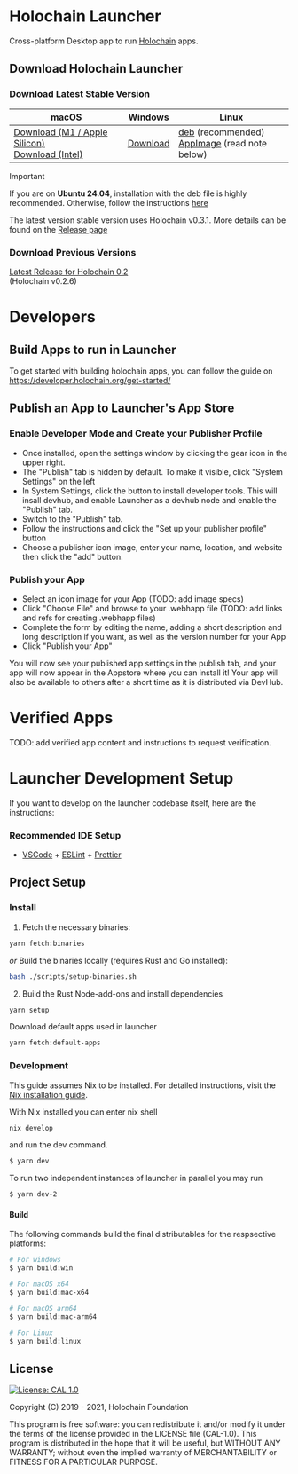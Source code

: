 # Holochain Launcher

Cross-platform Desktop app to run [Holochain](https://www.holochain.org) apps.

## Download Holochain Launcher

### Download Latest Stable Version

| macOS | Windows | Linux |
| ----- | ------- | ----- |
| [Download (M1 / Apple Silicon)](https://github.com/holochain/launcher/releases/download/v0.300.1/holochain-launcher-0.3-0.300.1-arm64.dmg)<br> [Download (Intel)](https://github.com/holochain/launcher/releases/download/v0.300.1/holochain-launcher-0.3-0.300.1-x64.dmg) | [Download](https://github.com/holochain/launcher/releases/download/v0.300.1/holochain-launcher-0.3-0.300.1-setup.exe) | [deb](https://github.com/holochain/launcher/releases/download/v0.300.1/holochain-launcher-0.3_0.300.1_amd64.deb) (recommended) <br> [AppImage](https://github.com/holochain/launcher/releases/download/v0.300.1/holochain-launcher-0.3-0.300.1.AppImage) (read note below) |

> [!IMPORTANT]
> If you are on **Ubuntu 24.04**, installation with the deb file is highly recommended. Otherwise, follow the instructions [here](./docs/ubuntu-24.md)

The latest version stable version uses Holochain v0.3.1. More details can be found on the [Release page](https://github.com/holochain/launcher-electron/releases/tag/v0.300.1)



### Download Previous Versions

[Latest Release for Holochain 0.2](https://github.com/holochain/launcher/releases/tag/v0.11.5)<br>(Holochain v0.2.6)


# Developers

## Build Apps to run in Launcher

To get started with building holochain apps, you can follow the guide on https://developer.holochain.org/get-started/

## Publish an App to Launcher's App Store

### Enable Developer Mode and Create your Publisher Profile
- Once installed, open the settings window by clicking the gear icon in the upper right.
- The "Publish" tab is hidden by default.  To make it visible, click "System Settings" on the left
- In System Settings, click the button to install developer tools.  This will insall devhub, and enable Launcher as a devhub node and enable the "Publish" tab.
- Switch to the "Publish" tab.
- Follow the instructions and click the "Set up your publisher profile" button
- Choose a publisher icon image, enter your name, location, and website then click the "add" button.

### Publish your App
- Select an icon image for your App (TODO: add image specs)
- Click "Choose File" and browse to your .webhapp file (TODO: add links and refs for creating .webhapp files)
- Complete the form by editing the name, adding a short description and long description if you want, as well as the version number for your App
- Click "Publish your App"

You will now see your published app settings in the publish tab, and your app will now appear in the Appstore where you can install it!  Your app will also be available to others after a short time as it is distributed via DevHub.

# Verified Apps
TODO: add verified app content and instructions to request verification.

# Launcher Development Setup

If you want to develop on the launcher codebase itself, here are the instructions:

### Recommended IDE Setup

- [VSCode](https://code.visualstudio.com/) + [ESLint](https://marketplace.visualstudio.com/items?itemName=dbaeumer.vscode-eslint) + [Prettier](https://marketplace.visualstudio.com/items?itemName=esbenp.prettier-vscode)

## Project Setup

### Install

1. Fetch the necessary binaries:

```bash
yarn fetch:binaries
```

*or* Build the binaries locally (requires Rust and Go installed):

```bash
bash ./scripts/setup-binaries.sh
```


2. Build the Rust Node-add-ons and install dependencies

```bash
yarn setup
```

Download default apps used in launcher

```bash
yarn fetch:default-apps
```

### Development

This guide assumes Nix to be installed. For detailed instructions, visit the [Nix installation guide](https://nixos.org/manual/nix/stable/#chap-installation).

With Nix installed you can enter nix shell

```bash
nix develop
```

and run the dev command.

```bash
$ yarn dev
```

To run two independent instances of launcher in parallel you may run

```bash
$ yarn dev-2
```

#### Build

The following commands build the final distributables for the respsective platforms:

```bash
# For windows
$ yarn build:win

# For macOS x64
$ yarn build:mac-x64

# For macOS arm64
$ yarn build:mac-arm64

# For Linux
$ yarn build:linux
```

## License

[![License: CAL 1.0](https://img.shields.io/badge/License-CAL%201.0-blue.svg)](https://github.com/holochain/cryptographic-autonomy-license)

Copyright (C) 2019 - 2021, Holochain Foundation

This program is free software: you can redistribute it and/or modify it under the terms of the license
provided in the LICENSE file (CAL-1.0). This program is distributed in the hope that it will be useful,
but WITHOUT ANY WARRANTY; without even the implied warranty of MERCHANTABILITY or FITNESS FOR A PARTICULAR
PURPOSE.
